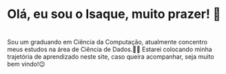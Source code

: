 ### <h1>Olá, eu sou o Isaque, muito prazer! 👋<h1/>

Sou um graduando em Ciência da Computação, atualmente concentro meus estudos na área de Ciência de Dados.👨‍💻
Estarei colocando minha trajetória de aprendizado neste site, caso queira acompanhar, seja muito bem vindo!😉
